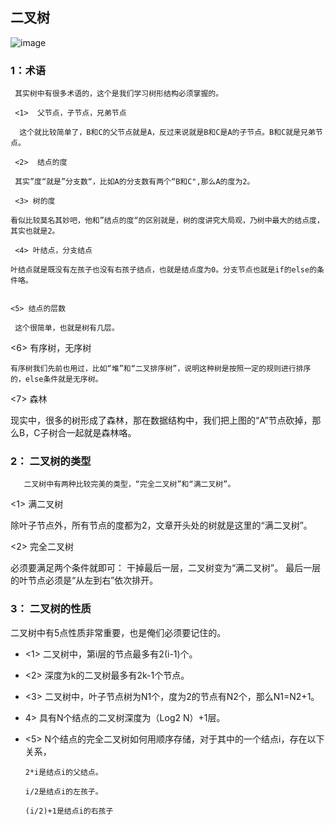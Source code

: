 ## 二叉树

![image](http://pic002.cnblogs.com/images/2012/170818/2012062616014021.png)


### 1：术语

     其实树中有很多术语的，这个是我们学习树形结构必须掌握的。

     <1>  父节点，子节点，兄弟节点

      这个就比较简单了，B和C的父节点就是A，反过来说就是B和C是A的子节点。B和C就是兄弟节点。

     <2>  结点的度

     其实”度“就是”分支数“，比如A的分支数有两个“B和C",那么A的度为2。

     <3> 树的度

    看似比较莫名其妙吧，他和”结点的度“的区别就是，树的度讲究大局观，乃树中最大的结点度，其实也就是2。

     <4> 叶结点，分支结点

    叶结点就是既没有左孩子也没有右孩子结点，也就是结点度为0。分支节点也就是if的else的条件咯。
    

    <5> 结点的层数

     这个很简单，也就是树有几层。

   <6> 有序树，无序树

    有序树我们先前也用过，比如“堆”和“二叉排序树”，说明这种树是按照一定的规则进行排序的，else条件就是无序树。

   <7>  森林
   

   现实中，很多的树形成了森林，那在数据结构中，我们把上图的“A”节点砍掉，那么B，C子树合一起就是森林咯。
   
  ### 2： 二叉树的类型

       二叉树中有两种比较完美的类型，“完全二叉树”和“满二叉树”。

  <1>  满二叉树    

除叶子节点外，所有节点的度都为2，文章开头处的树就是这里的“满二叉树”。

  <2>  完全二叉树

必须要满足两个条件就即可：  干掉最后一层，二叉树变为“满二叉树”。
 最后一层的叶节点必须是“从左到右”依次排开。
 
 
###  3： 二叉树的性质

 二叉树中有5点性质非常重要，也是俺们必须要记住的。

- <1>  二叉树中，第i层的节点最多有2(i-1)个。

- <2>  深度为k的二叉树最多有2k-1个节点。

- <3>  二叉树中，叶子节点树为N1个，度为2的节点有N2个，那么N1=N2+1。

- 4>  具有N个结点的二叉树深度为（Log2 N）+1层。

- <5>  N个结点的完全二叉树如何用顺序存储，对于其中的一个结点i，存在以下关系，

      2*i是结点i的父结点。

      i/2是结点i的左孩子。

      (i/2)+1是结点i的右孩子
